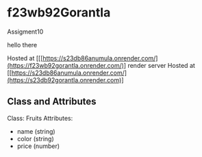 # f23wb92Gorantla

Assigment10


hello there

 Hosted at [[[https://s23db86anumula.onrender.com/](https://f23wb92gorantla.onrender.com/)]
 render server
 Hosted at [[https://s23db86anumula.onrender.com/](https://s23db92gorantla.onrender.com)]


## Class and Attributes

Class: Fruits
Attributes:
- name (string)
- color (string)
- price (number)
